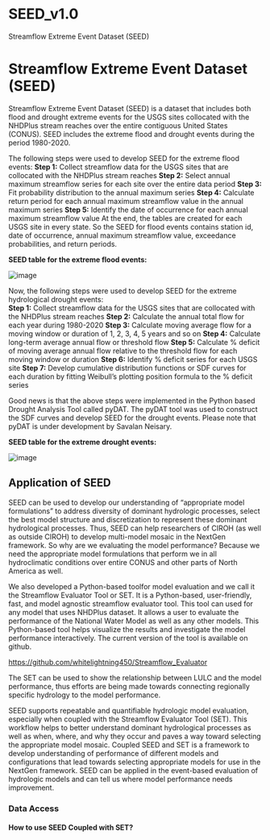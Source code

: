 # SEED_v1.0
Streamflow Extreme Event Dataset (SEED)

# Streamflow Extreme Event Dataset (SEED)
Streamflow Extreme Event Dataset (SEED) is a dataset that includes both flood and drought extreme events for the USGS sites collocated with the NHDPlus stream reaches over the entire contiguous United States (CONUS). SEED includes the extreme flood and drought events during the period 1980-2020.   

The following steps were used to develop SEED for the extreme flood events: 
**Step 1:** Collect streamflow data for the USGS sites that are collocated with the NHDPlus stream reaches 
**Step 2:** Select annual maximum streamflow series for each site over the entire data period
**Step 3:** Fit probability distribution to the annual maximum series 
**Step 4:** Calculate return period for each annual maximum streamflow value in the annual maximum series
**Step 5:** Identify the date of occurrence for each annual maximum streamflow value 
At the end, the tables are created for each USGS site in every state. So the SEED for flood events contains station id, date of occurrence, annual maximum streamflow value, exceedance probabilities, and return periods. 

**SEED table for the extreme flood events:** 

![image](https://github.com/shahab122/SEED/assets/28275758/556dc96d-10fc-431d-9349-6915474f9008)

Now, the following steps were used to develop SEED for the extreme hydrological drought events:  
**Step 1:** Collect streamflow data for the USGS sites that are collocated with the NHDPlus stream reaches
**Step 2:** Calculate the annual total flow for each year during 1980-2020
**Step 3:** Calculate moving average flow for a moving window or duration of 1, 2, 3, 4, 5 years and so on
**Step 4:** Calculate long-term average annual flow or threshold flow
**Step 5:** Calculate % deficit of moving average annual flow relative to the threshold flow for each moving window or duration 
**Step 6:** Identify % deficit series for each USGS site
**Step 7:** Develop cumulative distribution functions or SDF curves for each duration by fitting Weibull’s plotting position formula to the % deficit series

Good news is that the above steps were implemented in the Python based Drought Analysis Tool called pyDAT. The pyDAT tool was used to construct the SDF curves and develop SEED for the drought events. Please note that pyDAT is under development by Savalan Neisary. 

**SEED table for the extreme drought events:**
																
![image](https://github.com/shahab122/SEED/assets/28275758/939e0204-450e-4f75-a60e-5ba9e15221ed)

## Application of SEED

SEED can be used to develop our understanding of “appropriate model formulations” to address diversity of dominant hydrologic processes, select the best model structure and discretization to represent these dominant hydrological processes. Thus, SEED can help researchers of CIROH (as well as outside CIROH) to develop multi-model mosaic in the NextGen framework. So why are we evaluating the model performance? Because we need the appropriate model formulations that perform we in all hydroclimatic conditions over entire CONUS and other parts of North America as well. 

We also developed a Python-based toolfor model evaluation and we call it the Streamflow Evaluator Tool or SET. It is a Python-based, user-friendly, fast, and model agnostic streamflow evaluator tool. This tool can used for any model that uses NHDPlus dataset. It allows a user to evaluate the performance of the National Water Model as well as any other models. This Python-based tool helps visualize the results and investigate the model performance interactively. The current version of the tool is available on github.

https://github.com/whitelightning450/Streamflow_Evaluator

The SET can be used to show the relationship between LULC and the model performance, thus efforts are being made towards connecting regionally specific hydrology to the model performance. 

SEED supports repeatable and quantifiable hydrologic model evaluation, especially when coupled with the Streamflow Evaluator Tool (SET). This workflow helps to better understand dominant hydrological processes as well as when, where, and why they occur and paves a way toward selecting the appropriate model mosaic. Coupled SEED and SET is a framework to develop understanding of performance of different models and configurations that lead towards selecting appropriate models for use in the NextGen framework. SEED can be applied in the event-based evaluation of hydrologic models and can tell us where model performance needs improvement.   

### Data Access

#### How to use SEED Coupled with SET? 

